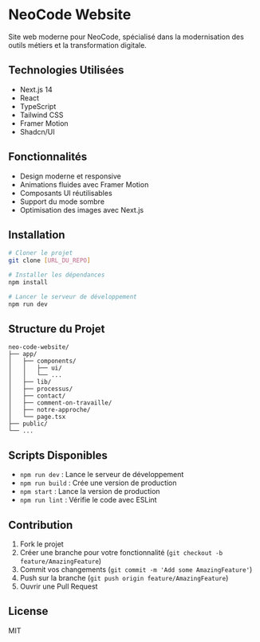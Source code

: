 # NeoCode Website

Site web moderne pour NeoCode, spécialisé dans la modernisation des outils métiers et la transformation digitale.

## Technologies Utilisées

- Next.js 14
- React
- TypeScript
- Tailwind CSS
- Framer Motion
- Shadcn/UI

## Fonctionnalités

- Design moderne et responsive
- Animations fluides avec Framer Motion
- Composants UI réutilisables
- Support du mode sombre
- Optimisation des images avec Next.js

## Installation

```bash
# Cloner le projet
git clone [URL_DU_REPO]

# Installer les dépendances
npm install

# Lancer le serveur de développement
npm run dev
```

## Structure du Projet

```
neo-code-website/
├── app/
│   ├── components/
│   │   ├── ui/
│   │   └── ...
│   ├── lib/
│   ├── processus/
│   ├── contact/
│   ├── comment-on-travaille/
│   ├── notre-approche/
│   └── page.tsx
├── public/
└── ...
```

## Scripts Disponibles

- `npm run dev` : Lance le serveur de développement
- `npm run build` : Crée une version de production
- `npm start` : Lance la version de production
- `npm run lint` : Vérifie le code avec ESLint

## Contribution

1. Fork le projet
2. Créer une branche pour votre fonctionnalité (`git checkout -b feature/AmazingFeature`)
3. Commit vos changements (`git commit -m 'Add some AmazingFeature'`)
4. Push sur la branche (`git push origin feature/AmazingFeature`)
5. Ouvrir une Pull Request

## License

MIT
